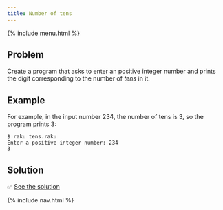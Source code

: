 ```yaml
---
title: Number of tens
---
```


{% include menu.html %}

## Problem

Create a program that asks to enter an positive integer number and prints the digit corresponding to the number of _tens_ in it.

## Example

For example, in the input number 234, the number of tens is 3, so the program prints 3:

```console
$ raku tens.raku
Enter a positive integer number: 234
3
```

## Solution

✅ [See the solution](solution)

{% include nav.html %}
